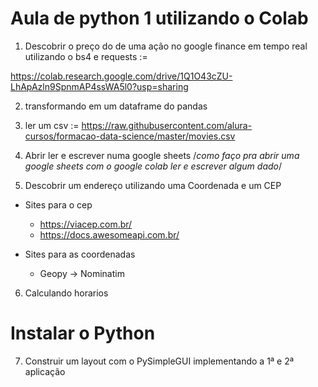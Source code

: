 # Aula de python 1 utilizando o Colab

1. Descobrir o preço do de uma ação no google finance em tempo real utilizando o bs4 e requests := 

https://colab.research.google.com/drive/1Q1O43cZU-LhApAzln9SpnmAP4ssWA5l0?usp=sharing

2. transformando em um dataframe do pandas 

3. ler um csv :=
https://raw.githubusercontent.com/alura-cursos/formacao-data-science/master/movies.csv

4. Abrir ler e escrever numa google sheets
/*como faço pra abrir uma google sheets com o google colab ler e escrever algum dado*/

5. Descobrir um endereço utilizando uma Coordenada e um CEP
	
 * Sites para o cep
   * https://viacep.com.br/
   * https://docs.awesomeapi.com.br/
	
 * Sites para as coordenadas
   * Geopy -> Nominatim

6. Calculando horarios

# Instalar o Python

7. Construir um layout com o PySimpleGUI implementando a 1ª e 2ª aplicação


